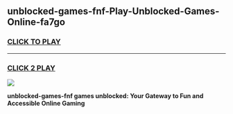 
## unblocked-games-fnf-Play-Unblocked-Games-Online-fa7go
<h3>
<a href="https://premium76.site?title=unblocked-games-fnf&ref=24A">CLICK TO PLAY</a></h3>
<hr>

<h3>
<a href="https://premium76.site?title=unblocked-games-fnf&ref=24A">CLICK 2 PLAY</a>
  
</h3>

<a href="https://premium76.site?title=unblocked-games-fnf&ref=24A"><img src="https://clearcache.store/games.png"></a>


**unblocked-games-fnf games unblocked: Your Gateway to Fun and Accessible Online Gaming**

